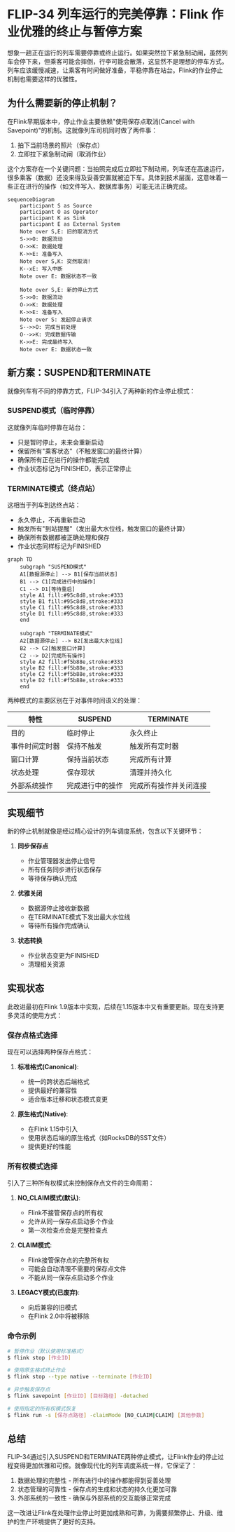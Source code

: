 # FLIP-34 列车运行的完美停靠：Flink 作业优雅的终止与暂停方案

想象一趟正在运行的列车需要停靠或终止运行。如果突然拉下紧急制动闸，虽然列车会停下来，但乘客可能会摔倒，行李可能会散落，这显然不是理想的停车方式。列车应该缓慢减速，让乘客有时间做好准备，平稳停靠在站台。Flink的作业停止机制也需要这样的优雅性。

## 为什么需要新的停止机制？

在Flink早期版本中，停止作业主要依赖"使用保存点取消(Cancel with Savepoint)"的机制。这就像列车司机同时做了两件事：

1. 拍下当前场景的照片（保存点）
2. 立即拉下紧急制动闸（取消作业）

这个方案存在一个关键问题：当拍照完成后立即拉下制动闸，列车还在高速运行，很多乘客（数据）还没来得及妥善安置就被迫下车。具体到技术层面，这意味着一些正在进行的操作（如文件写入、数据库事务）可能无法正确完成。

```mermaid
sequenceDiagram
    participant S as Source
    participant O as Operator
    participant K as Sink
    participant E as External System
    Note over S,E: 旧的取消方式
    S->>O: 数据流动
    O->>K: 数据处理
    K->>E: 准备写入
    Note over S,K: 突然取消!
    K--xE: 写入中断
    Note over E: 数据状态不一致

    Note over S,E: 新的停止方式
    S->>O: 数据流动
    O->>K: 数据处理
    K->>E: 准备写入
    Note over S: 发起停止请求
    S-->>O: 完成当前处理
    O-->>K: 完成数据传输
    K->>E: 完成最终写入
    Note over E: 数据状态一致
```

## 新方案：SUSPEND和TERMINATE

就像列车有不同的停靠方式，FLIP-34引入了两种新的作业停止模式：

### SUSPEND模式（临时停靠）
这就像列车临时停靠在站台：
- 只是暂时停止，未来会重新启动
- 保留所有"乘客状态"（不触发窗口的最终计算）
- 确保所有正在进行的操作都能完成
- 作业状态标记为FINISHED，表示正常停止

### TERMINATE模式（终点站）
这相当于列车到达终点站：
- 永久停止，不再重新启动
- 触发所有"到站提醒"（发出最大水位线，触发窗口的最终计算）
- 确保所有数据都被正确处理和保存
- 作业状态同样标记为FINISHED

```mermaid
graph TD
    subgraph "SUSPEND模式"
    A1[数据源停止] --> B1[保存当前状态]
    B1 --> C1[完成进行中的操作]
    C1 --> D1[等待重启]
    style A1 fill:#95c8d8,stroke:#333
    style B1 fill:#95c8d8,stroke:#333
    style C1 fill:#95c8d8,stroke:#333
    style D1 fill:#95c8d8,stroke:#333
    end

    subgraph "TERMINATE模式"
    A2[数据源停止] --> B2[发出最大水位线]
    B2 --> C2[触发窗口计算]
    C2 --> D2[完成所有操作]
    style A2 fill:#f5b88e,stroke:#333
    style B2 fill:#f5b88e,stroke:#333
    style C2 fill:#f5b88e,stroke:#333
    style D2 fill:#f5b88e,stroke:#333
    end
```

两种模式的主要区别在于对事件时间语义的处理：

| 特性 | SUSPEND | TERMINATE |
|------|----------|------------|
| 目的 | 临时停止 | 永久终止 |
| 事件时间定时器 | 保持不触发 | 触发所有定时器 |
| 窗口计算 | 保持当前状态 | 完成所有计算 |
| 状态处理 | 保存现状 | 清理并持久化 |
| 外部系统操作 | 完成进行中的操作 | 完成所有操作并关闭连接 |

## 实现细节

新的停止机制就像是经过精心设计的列车调度系统，包含以下关键环节：

1. **同步保存点**
   - 作业管理器发出停止信号
   - 所有任务同步进行状态保存
   - 等待保存确认完成

2. **优雅关闭**
   - 数据源停止接收新数据
   - 在TERMINATE模式下发出最大水位线
   - 等待所有操作完成确认

3. **状态转换**
   - 作业状态变更为FINISHED
   - 清理相关资源

## 实现状态

此改进最初在Flink 1.9版本中实现，后续在1.15版本中又有重要更新。现在支持更多灵活的使用方式：

### 保存点格式选择

现在可以选择两种保存点格式：

1. **标准格式(Canonical)**:
   - 统一的跨状态后端格式
   - 提供最好的兼容性
   - 适合版本迁移和状态模式变更

2. **原生格式(Native)**:
   - 在Flink 1.15中引入
   - 使用状态后端的原生格式（如RocksDB的SST文件）
   - 提供更好的性能

### 所有权模式选择

引入了三种所有权模式来控制保存点文件的生命周期：

1. **NO_CLAIM模式(默认)**:
   - Flink不接管保存点的所有权
   - 允许从同一保存点启动多个作业
   - 第一次检查点会是完整检查点

2. **CLAIM模式**:
   - Flink接管保存点的完整所有权
   - 可能会自动清理不需要的保存点文件
   - 不能从同一保存点启动多个作业

3. **LEGACY模式(已废弃)**:
   - 向后兼容的旧模式
   - 在Flink 2.0中将被移除

### 命令示例

```bash
# 暂停作业（默认使用标准格式）
$ flink stop [作业ID]

# 使用原生格式终止作业
$ flink stop --type native --terminate [作业ID]

# 异步触发保存点
$ flink savepoint [作业ID] [目标路径] -detached

# 使用指定的所有权模式恢复
$ flink run -s [保存点路径] -claimMode [NO_CLAIM|CLAIM] [其他参数]
```

## 总结

FLIP-34通过引入SUSPEND和TERMINATE两种停止模式，让Flink作业的停止过程变得更加优雅和可控。就像现代化的列车调度系统一样，它保证了：

1. 数据处理的完整性 - 所有进行中的操作都能得到妥善处理
2. 状态管理的可靠性 - 保存点的生成和状态的持久化更加可靠
3. 外部系统的一致性 - 确保与外部系统的交互能够正常完成

这一改进让Flink在处理作业停止时更加成熟和可靠，为需要频繁停止、升级、维护的生产环境提供了更好的支持。
